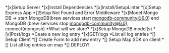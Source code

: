 *[x]Setup Server
    *[x]Install Dependencies
    *[x]Install/SetupLinter
    *[x]Setup Express App
    *[]Setup Not Found and Error Middleware
*[x]Model Mongo DB -> start MongoDB(brew services start mongodb-community@6.0) end MongoDB (brew services stop mongodb-community@6.0), connect(mongosh)
    *What will we store?
*[x]Setup MongoDB model(s)
*[x]Post/logs
    *Ceate a new log entry
*[x]GET/logs
    *List all log entries
*[] Setup Client
*[] Create Form to add new entry
*[] Setup Map SDK on client
*[] List all log entries on map
*[] DEPLOY!